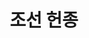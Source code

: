 ---
layout: hubs
key: Q484966
title: 조선 헌종
name: 조선 헌종
image: 
description: 24th King of Joseon Dynasty in Korean history
score: 3.767637251885389e-05
degree: 6
---